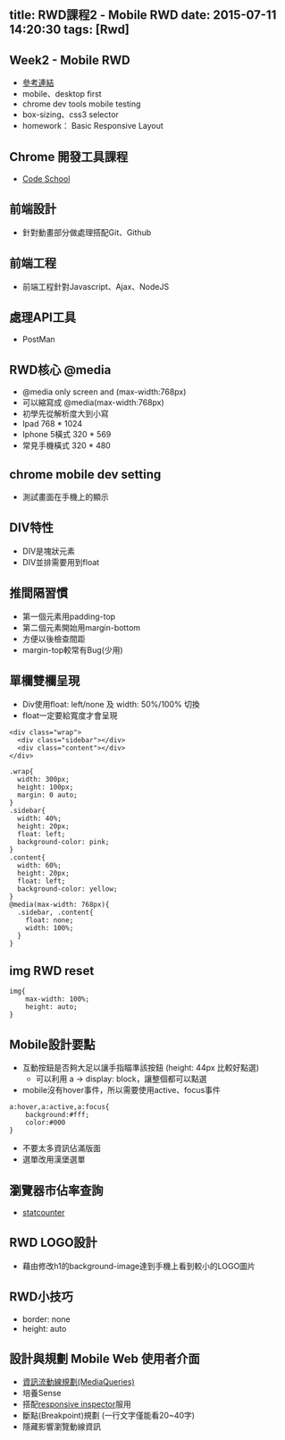 title: RWD課程2 - Mobile RWD
date: 2015-07-11 14:20:30
tags: [Rwd]
---

## Week2 - Mobile RWD

- [參考連結](https://liao-talk.hackpad.com/Week2-Mobile-RWD-xeGvrOEDAn8)
- mobile、desktop first
- chrome dev tools mobile testing
- box-sizing、css3 selector
- homework： Basic Responsive Layout

## Chrome 開發工具課程

- [Code School](http://discover-devtools.codeschool.com)

## 前端設計
- 針對動畫部分做處理搭配Git、Github

## 前端工程
- 前端工程針對Javascript、Ajax、NodeJS

## 處理API工具
- PostMan

## RWD核心 @media
- @media only screen and (max-width:768px)
- 可以縮寫成 @media(max-width:768px)
- 初學先從解析度大到小寫
- Ipad 768 * 1024
- Iphone 5橫式 320 * 569
- 常見手機橫式 320 * 480

## chrome mobile dev setting
- 測試畫面在手機上的顯示

## DIV特性
- DIV是塊狀元素
- DIV並排需要用到float

## 推間隔習慣
- 第一個元素用padding-top
- 第二個元素開始用margin-bottom
- 方便以後檢查間距
- margin-top較常有Bug(少用)

## 單欄雙欄呈現
- Div使用float: left/none 及 width: 50%/100% 切換
- float一定要給寬度才會呈現

```
<div class="wrap">
  <div class="sidebar"></div>
  <div class="content"></div>
</div>
```

```
.wrap{
  width: 300px;
  height: 100px;
  margin: 0 auto;
}
.sidebar{
  width: 40%;
  height: 20px;
  float: left;
  background-color: pink;
}
.content{
  width: 60%;
  height: 20px;
  float: left;
  background-color: yellow;
}
@media(max-width: 768px){
  .sidebar, .content{
    float: none;
    width: 100%;
  }
}
```

## img RWD reset

```
img{
	max-width: 100%;
	height: auto;
}
```

## Mobile設計要點
- 互動按鈕是否夠大足以讓手指瞄準該按鈕 (height: 44px 比較好點選)
    - 可以利用 a -> display: block，讓整個都可以點選
- mobile沒有hover事件，所以需要使用active、focus事件

```
a:hover,a:active,a:focus{
    background:#fff;
    color:#000
}
```

- 不要太多資訊佔滿版面
- 選單改用漢堡選單

## 瀏覽器市佔率查詢
- [statcounter](http://gs.statcounter.com)

## RWD LOGO設計
- 藉由修改h1的background-image達到手機上看到較小的LOGO圖片

## RWD小技巧
- border: none
- height: auto

## 設計與規劃 Mobile Web 使用者介面
- [資訊流動線規劃(MediaQueries)](http://mediaqueri.es)
- 培養Sense
- 搭配[responsive inspector](https://chrome.google.com/webstore/detail/responsive-inspector/memcdolmmnmnleeiodllgpibdjlkbpim)服用
- 斷點(Breakpoint)規劃 (一行文字僅能看20~40字)
- 隱藏影響瀏覽動線資訊

